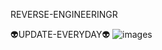REVERSE-ENGINEERINGR

👽UPDATE-EVERYDAY👽
![images](https://user-images.githubusercontent.com/20098740/171963726-70a8786e-92b9-4455-a48e-fd31c7e6b766.jpg)
